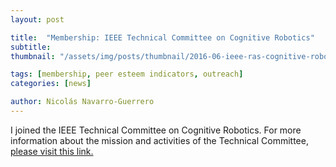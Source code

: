 ```yaml
---
layout: post

title:  "Membership: IEEE Technical Committee on Cognitive Robotics"
subtitle: 
thumbnail: "/assets/img/posts/thumbnail/2016-06-ieee-ras-cognitive-robotics.png"

tags: [membership, peer esteem indicators, outreach]
categories: [news]

author: Nicolás Navarro-Guerrero
---
```


I joined the IEEE Technical Committee on Cognitive Robotics. For more information about the mission and activities of the Technical Committee, <a href="http://www.ieee-coro.org/" target="_blank">please visit this link.</a>

<!--more-->

